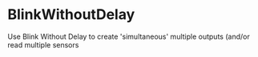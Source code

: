 # BlinkWithoutDelay
Use Blink Without Delay to create 'simultaneous' multiple outputs (and/or read multiple sensors 
